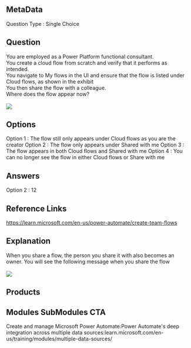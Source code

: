 ## MetaData
Question Type : Single Choice

## Question
You are employed as a Power Platform functional consultant.<br>You create a cloud flow from scratch and verify that it performs as intended.<br>You navigate to My flows in the UI and ensure that the flow is listed under Cloud flows, as shown in the exhibit<br>You then share the flow with a colleague.<br>Where does the flow appear now?<br><br><img src="https://user-images.githubusercontent.com/98595691/201106149-3d9d98d9-e950-45fd-a11e-d1095cb0398a.png"/> 

## Options
Option 1 : The flow still only appears under Cloud flows as you are the creator 
Option 2 : The flow only appears under Shared with me 
Option 3 : The flow appears in both Cloud flows and Shared with me
Option 4 : You can no longer see the flow in either Cloud flows or Share with me

## Answers
Option 2 : 12

## Reference Links
https://learn.microsoft.com/en-us/power-automate/create-team-flows

## Explanation
When you share a flow, the person you share it with also becomes an owner. You will see the following message when you share the flow<br><br><img src="https://user-images.githubusercontent.com/98595691/201106385-19592133-4620-48e4-8253-883e4232bd56.png"/>

## Products
 
## Modules SubModules CTA
Create and manage Microsoft Power Automate:Power Automate's deep integration across multiple data sources:learn.microsoft.com/en-us/training/modules/multiple-data-sources/
